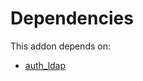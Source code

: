 # Dependencies

This addon depends on:

- [auth_ldap](https://github.com/bringout/oca-ocb-security/tree/91f433a47b5dc8d99adf130ce8c6d0cb54a17359/odoo-bringout-oca-ocb-auth_ldap)
